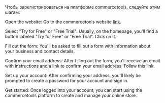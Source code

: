 Чтобы зарегистрироваться на платформе commercetools, следуйте этим шагам:

Open the website: Go to the commercetools website [link](https://commercetools.com/).

Select "Try for Free" or "Free Trial": Usually, on the homepage, you'll find a button labeled "Try for Free" or "Free Trial". Click on it.

Fill out the form: You'll be asked to fill out a form with information about your business and contact details.

Confirm your email address: After filling out the form, you'll receive an email with instructions and a link to confirm your email address. Follow this link.

Set up your account: After confirming your address, you'll likely be prompted to create a password for your account and sign in.

Get started: Once logged into your account, you can start using the commercetools platform to create and manage your online store.
